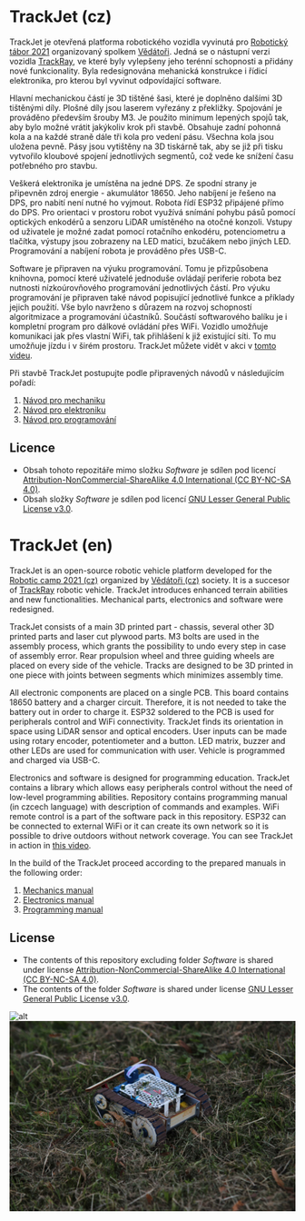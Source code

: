 # TrackJet (cz)
TrackJet je otevřená platforma robotického vozidla vyvinutá pro [Robotický tábor 2021](http://wp.vedatori.com/pobytove-tabory/) organizovaný spolkem [Vědátoři](http://wp.vedatori.com/). Jedná se o nástupní verzi vozidla [TrackRay](https://github.com/vedatori/TrackRay), ve které byly vylepšeny jeho terénní schopnosti a přidány nové funkcionality. Byla redesignována mehanická konstrukce i řídicí elektronika, pro kterou byl vyvinut odpovídající software. 

Hlavní mechanickou částí je 3D tištěné šasi, které je doplněno dalšími 3D tištěnými díly. Plošné díly jsou laserem vyřezány z překližky. Spojování je prováděno především šrouby M3. Je použito minimum lepených spojů tak, aby bylo možné vrátit jakýkoliv krok při stavbě. Obsahuje zadní pohonná kola a na každé straně dále tři kola pro vedení pásu. Všechna kola jsou uložena pevně. Pásy jsou vytištěny na 3D tiskárně tak, aby se již při tisku vytvořilo kloubové spojení jednotlivých segmentů, což vede ke snížení času potřebného pro stavbu.

Veškerá elektronika je umístěna na jedné DPS. Ze spodní strany je připevněn zdroj energie - akumulátor 18650. Jeho nabíjení je řešeno na DPS, pro nabití není nutné ho vyjmout. Robota řídí ESP32 připájené přímo do DPS. Pro orientaci v prostoru robot využívá snímání pohybu pásů pomocí optických enkodérů a senzoru LiDAR umístěného na otočné konzoli. Vstupy od uživatele je možné zadat pomocí rotačního enkodéru, potenciometru a tlačítka, výstupy jsou zobrazeny na LED matici, bzučákem nebo jiných LED. Programování a nabíjení robota je prováděno přes USB-C.

Software je připraven na výuku programování. Tomu je přizpůsobena knihovna, pomocí které uživatelé jednoduše ovládají periferie robota bez nutnosti nízkoúrovňového programování jednotlivých částí. Pro výuku programování je připraven také návod popisující jednotlivé funkce a příklady jejich použití. Vše bylo navrženo s důrazem na rozvoj schopností algoritmizace a programování účastníků.
Součástí softwarového balíku je i kompletní program pro dálkové ovládání přes WiFi. Vozidlo umožňuje komunikaci jak přes vlastní WiFi, tak přihlášení k již existující síti. To mu umožňuje jízdu i v širém prostoru. TrackJet můžete vidět v akci v [tomto videu](https://www.youtube.com/watch?v=zHig3jCnhBY).

Při stavbě TrackJet postupujte podle připravených návodů v následujícím pořadí:
1. [Návod pro mechaniku](https://github.com/vedatori/TrackJet/blob/main/Manuals/TrackJet_mechanics_cz.md)
1. [Návod pro elektroniku](https://github.com/vedatori/TrackJet/blob/main/Manuals/TrackJet_electronics_cz.md)
1. [Návod pro programování](https://github.com/vedatori/TrackJet/blob/main/Manuals/TrackJet_programming_cz.md)

## Licence
* Obsah tohoto repozitáře mimo složku *Software* je sdílen pod licencí [Attribution-NonCommercial-ShareAlike 4.0 International (CC BY-NC-SA 4.0)](https://creativecommons.org/licenses/by-nc-sa/4.0/).
* Obsah složky *Software* je sdílen pod licencí [GNU Lesser General Public License v3.0](https://www.gnu.org/licenses/lgpl-3.0.en.html).

# TrackJet (en)

TrackJet is an open-source robotic vehicle platform developed for the [Robotic camp 2021 (cz)](http://wp.vedatori.com/pobytove-tabory/) organized by [Vědátoři (cz)](http://wp.vedatori.com/) society. It is a succesor of [TrackRay](https://github.com/vedatori/TrackRay) robotic vehicle. TrackJet introduces enhanced terrain abilities and new functionalities. Mechanical parts, electronics and software were redesigned.

TrackJet consists of a main 3D printed part - chassis, several other 3D printed parts and laser cut plywood parts. M3 bolts are used in the assembly process, which grants the possibility to undo every step in case of assembly error. Rear propulsion wheel and three guiding wheels are placed on every side of the vehicle. Tracks are designed to be 3D printed in one piece with joints between segments which minimizes assembly time.

All electronic components are placed on a single PCB. This board contains 18650 battery and a charger circuit. Therefore, it is not needed to take the battery out in order to charge it. ESP32 soldered to the PCB is used for peripherals control and WiFi connectivity. TrackJet finds its orientation in space using LiDAR sensor and optical encoders. User inputs can be made using rotary encoder, potentiometer and a button. LED matrix, buzzer and other LEDs are used for communication with user. Vehicle is programmed and charged via USB-C.

Electronics and software is designed for programming education. TrackJet contains a library which allows easy peripherals control without the need of low-level programming abilities. Repository contains programming manual (in czcech language) with description of commands and examples. WiFi remote control is a part of the software pack in this repository. ESP32 can be connected to external WiFi or it can create its own network so it is possible to drive outdoors without network coverage. You can see TrackJet in action in [this video](https://www.youtube.com/watch?v=zHig3jCnhBY).

In the build of the TrackJet proceed according to the prepared manuals in the following order:
1. [Mechanics manual](https://github.com/vedatori/TrackJet/blob/main/Manuals/TrackJet_mechanics_cz.md)
1. [Electronics manual](https://github.com/vedatori/TrackJet/blob/main/Manuals/TrackJet_electronics_cz.md)
1. [Programming manual](https://github.com/vedatori/TrackJet/blob/main/Manuals/TrackJet_programming_cz.md)

## License
* The contents of this repository excluding folder *Software* is shared under license [Attribution-NonCommercial-ShareAlike 4.0 International (CC BY-NC-SA 4.0)](https://creativecommons.org/licenses/by-nc-sa/4.0/).
* The contents of the folder *Software* is shared under license [GNU Lesser General Public License v3.0](https://www.gnu.org/licenses/lgpl-3.0.en.html).

![alt](Manuals/SupportFiles/DSC_0323.jpg)
![alt](Manuals/SupportFiles/IMG_7559-min.jpg)
